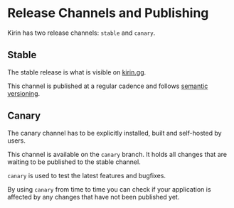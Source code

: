 # Release Channels and Publishing

Kirin has two release channels: `stable` and `canary`.

## Stable

The stable release is what is visible on [kirin.gg](https://kirin.gg).

This channel is published at a regular cadence and follows [semantic versioning](https://semver.org).

## Canary

The canary channel has to be explicitly installed, built and self-hosted by users.

This channel is available on the `canary` branch. It holds all changes that are waiting to be published to the stable channel.

`canary` is used to test the latest features and bugfixes.

By using `canary` from time to time you can check if your application is affected by any changes that have not been published yet.
